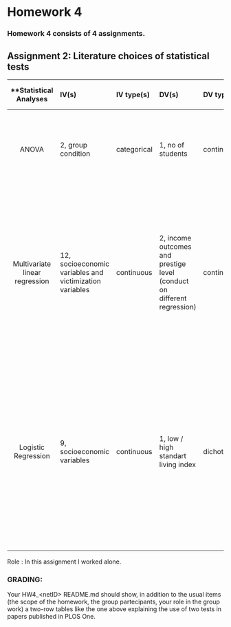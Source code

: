 # Homework 4

### Homework 4 consists of 4 assignments.

## Assignment 2: Literature choices of statistical tests


| **Statistical Analyses	|  IV(s)  |  IV type(s) |  DV(s)  |  DV type(s)  |  Control Var | Control Var type  | Question to be answered | _H0_ | alpha | link to paper **| 
|:----------:|:----------|:------------|:-------------|:-------------|:------------|:------------- |:------------------|:----:|:-------:|:-------|
| ANOVA	| 2, group condition | categorical | 1, no of students | continuous | 0 | N/A | 	Do conditions differed on baseline beliefs about other students' liking of orange juice? | baseline belief <= self belief | 0.05 | [Liking Food Less: The Impact of Social Influence on Food Liking Evaluations in Female Students](http://journals.plos.org/plosone/article?id=10.1371/journal.pone.0048858) |
| Multivariate linear regression	| 12, socioeconomic variables and victimization variables | continuous | 2, income outcomes and prestige level (conduct on different regression) | continuous | 0 | N/A | 	How strongly does victimization during childhood affects income and prestige level? | Young adults who experienced more victimization during their childhood would have same or more prestigious jobs and incomes relative to their counterparts with no victimization history. | 0.05 | [Effect of Childhood Victimization on Occupational Prestige and Income Trajectories](http://journals.plos.org/plosone/article?id=10.1371/journal.pone.0115519) |
| Logistic Regression	| 9,  socioeconomic variables | continuous | 1, low / high standart living index | dichotomous | 0 | N/A | 	What is the extent of reduction in MCH inequality across geographical, socioeconomic and gender sectors by using the data of demographic health surveys, held pre (2003–04), during (2007–08) and post (2012–13) NRHM implementation in Haryana, North India? | That rate difference score is the same or higher since post NHRM | 0.05 | [Effectiveness of Multiple-Strategy Community Intervention in Reducing Geographical, Socioeconomic and Gender Based Inequalities in Maternal and Child Health Outcomes in Haryana, India](http://journals.plos.org/plosone/article?id=10.1371/journal.pone.0150537) |
|||||||||
  
Role : In this assignment I worked alone.

### GRADING: 

Your HW4\_\<netID\> README.md should show, in addition to the usual items (the scope of the homework, the group partecipants, your role in the group work) a two-row tables like the one above explaining the use of two tests in papers published in PLOS One.
